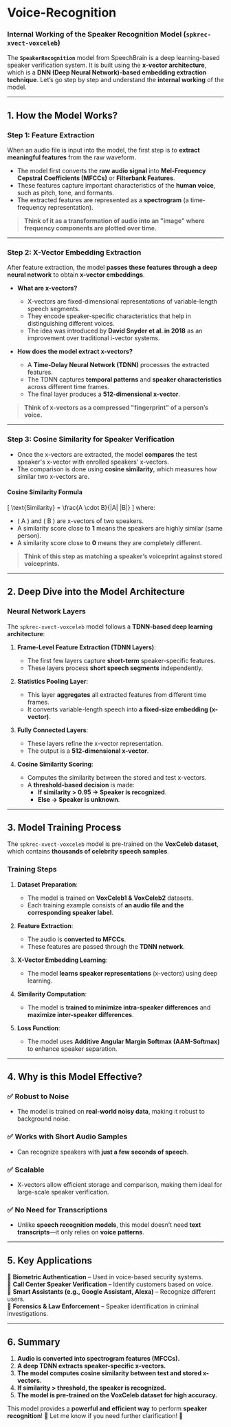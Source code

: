 # Voice-Recognition
### **Internal Working of the Speaker Recognition Model (`spkrec-xvect-voxceleb`)**

The **`SpeakerRecognition`** model from SpeechBrain is a deep learning-based speaker verification system. It is built using the **x-vector architecture**, which is a **DNN (Deep Neural Network)-based embedding extraction technique**. Let’s go step by step and understand the **internal working** of the model.

---

## **1. How the Model Works?**
### **Step 1: Feature Extraction**
When an audio file is input into the model, the first step is to **extract meaningful features** from the raw waveform.

- The model first converts the **raw audio signal** into **Mel-Frequency Cepstral Coefficients (MFCCs)** or **Filterbank Features**.
- These features capture important characteristics of the **human voice**, such as pitch, tone, and formants.
- The extracted features are represented as a **spectrogram** (a time-frequency representation).

> **Think of it as a transformation of audio into an "image" where frequency components are plotted over time.**

---

### **Step 2: X-Vector Embedding Extraction**
After feature extraction, the model **passes these features through a deep neural network** to obtain **x-vector embeddings**.

- **What are x-vectors?**
  - X-vectors are fixed-dimensional representations of variable-length speech segments.
  - They encode speaker-specific characteristics that help in distinguishing different voices.
  - The idea was introduced by **David Snyder et al. in 2018** as an improvement over traditional i-vector systems.

- **How does the model extract x-vectors?**
  - A **Time-Delay Neural Network (TDNN)** processes the extracted features.
  - The TDNN captures **temporal patterns** and **speaker characteristics** across different time frames.
  - The final layer produces a **512-dimensional x-vector**.

> **Think of x-vectors as a compressed "fingerprint" of a person’s voice.**

---

### **Step 3: Cosine Similarity for Speaker Verification**
- Once the x-vectors are extracted, the model **compares** the test speaker's x-vector with enrolled speakers' x-vectors.
- The comparison is done using **cosine similarity**, which measures how similar two x-vectors are.

#### **Cosine Similarity Formula**
\[
\text{Similarity} = \frac{A \cdot B}{\|A\| \|B\|}
\]
where:
- \( A \) and \( B \) are x-vectors of two speakers.
- A similarity score close to **1** means the speakers are highly similar (same person).
- A similarity score close to **0** means they are completely different.

> **Think of this step as matching a speaker’s voiceprint against stored voiceprints.**

---

## **2. Deep Dive into the Model Architecture**
### **Neural Network Layers**
The `spkrec-xvect-voxceleb` model follows a **TDNN-based deep learning architecture**:
1. **Frame-Level Feature Extraction (TDNN Layers)**:
   - The first few layers capture **short-term** speaker-specific features.
   - These layers process **short speech segments** independently.
   
2. **Statistics Pooling Layer**:
   - This layer **aggregates** all extracted features from different time frames.
   - It converts variable-length speech into **a fixed-size embedding (x-vector)**.

3. **Fully Connected Layers**:
   - These layers refine the x-vector representation.
   - The output is a **512-dimensional x-vector**.

4. **Cosine Similarity Scoring**:
   - Computes the similarity between the stored and test x-vectors.
   - A **threshold-based decision** is made:
     - **If similarity > 0.95 → Speaker is recognized**.
     - **Else → Speaker is unknown**.

---

## **3. Model Training Process**
The `spkrec-xvect-voxceleb` model is pre-trained on the **VoxCeleb dataset**, which contains **thousands of celebrity speech samples**.

### **Training Steps**
1. **Dataset Preparation**:
   - The model is trained on **VoxCeleb1 & VoxCeleb2** datasets.
   - Each training example consists of **an audio file and the corresponding speaker label**.

2. **Feature Extraction**:
   - The audio is **converted to MFCCs**.
   - These features are passed through the **TDNN network**.

3. **X-Vector Embedding Learning**:
   - The model **learns speaker representations** (x-vectors) using deep learning.

4. **Similarity Computation**:
   - The model is **trained to minimize intra-speaker differences** and **maximize inter-speaker differences**.

5. **Loss Function**:
   - The model uses **Additive Angular Margin Softmax (AAM-Softmax)** to enhance speaker separation.

---

## **4. Why is this Model Effective?**
### ✅ **Robust to Noise**
- The model is trained on **real-world noisy data**, making it robust to background noise.

### ✅ **Works with Short Audio Samples**
- Can recognize speakers with **just a few seconds of speech**.

### ✅ **Scalable**
- X-vectors allow efficient storage and comparison, making them ideal for large-scale speaker verification.

### ✅ **No Need for Transcriptions**
- Unlike **speech recognition models**, this model doesn’t need **text transcripts**—it only relies on **voice patterns**.

---

## **5. Key Applications**
🔹 **Biometric Authentication** – Used in voice-based security systems.  
🔹 **Call Center Speaker Verification** – Identify customers based on voice.  
🔹 **Smart Assistants (e.g., Google Assistant, Alexa)** – Recognize different users.  
🔹 **Forensics & Law Enforcement** – Speaker identification in criminal investigations.

---

## **6. Summary**
1. **Audio is converted into spectrogram features (MFCCs).**
2. **A deep TDNN extracts speaker-specific x-vectors.**
3. **The model computes cosine similarity between test and stored x-vectors.**
4. **If similarity > threshold, the speaker is recognized.**
5. **The model is pre-trained on the VoxCeleb dataset for high accuracy.**

This model provides a **powerful and efficient way** to perform **speaker recognition**! 🚀 Let me know if you need further clarification! 🎤
